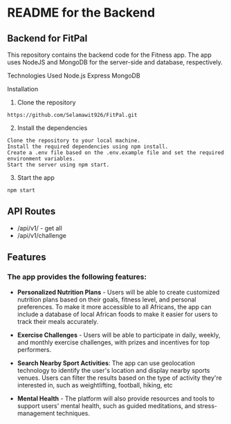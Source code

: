 # README for the Backend
## Backend for FitPal
This repository contains the backend code for the Fitness app. The app uses NodeJS and MongoDB for the server-side and database, respectively.

Technologies Used
Node.js
Express
MongoDB

Installation
1. Clone the repository
```
https://github.com/Selamawit926/FitPal.git
```

2. Install the dependencies

```
Clone the repository to your local machine.
Install the required dependencies using npm install.
Create a .env file based on the .env.example file and set the required environment variables.
Start the server using npm start.
```
3. Start the app
```
npm start
```

## API Routes
- /api/v1/   - get all
- /api/v1/challenge

## Features
### The app provides the following features:

- **Personalized Nutrition Plans** - Users will be able to create customized nutrition plans based on their goals, fitness level, and personal preferences. To make it more accessible to all Africans, the app can include a database of local African foods to make it easier for users to track their meals accurately.

- **Exercise Challenges** - Users will be able to participate in daily, weekly, and monthly exercise challenges, with prizes and incentives for top performers.

- **Search Nearby Sport Activities**: The app can use geolocation technology to identify the user's location and display nearby sports venues. Users can filter the results based on the type of activity they're interested in, such as weightlifting, football, hiking, etc

- **Mental Health** - The platform will also provide resources and tools to support users' mental health, such as guided meditations, and stress-management techniques.


